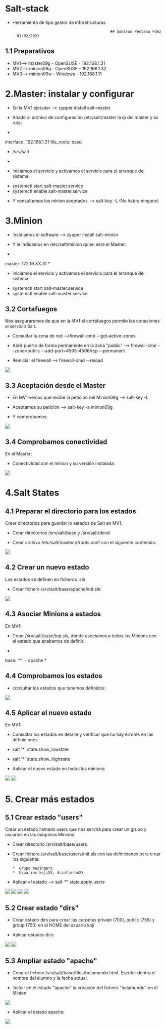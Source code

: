 # Salt-stack

- Herramienta de tipo gestor de infraetructuras.

                                                  ## Gontran Pestana Fdez - 01/02/2021

## 1.1 Preparativos

- MV1--> master09g - OpenSUSE - 192.168.1.31
- MV2--> minion09g - OpenSUSE - 192.168.1.32
- MV3--> minion09w - Windows  - 192.168.1.11

# 2.Master: instalar y configurar

- En la MV1 ejecutar --> zypper install salt-master.

- Añadir al archivo de configuración /etc/salt/master la ip del master y su ruta:

*
interface: 192.168.1.31
file_roots:
base:
  - /srv/salt
*

- Iniciamos el servicio y activamos el servicio para el arranque del sistema:

* systemctl start salt-master.service
* systemctl enable salt-master.service

- Y consultamos los minion aceptados --> salt-key -L (No habra ninguno)


# 3.Minion

- Instalamos el software --> zypper install salt-minion

- Y le indicamos en /etc/salt/minion quien sera el Master:

*
master: 172.19.XX.31
*

- Iniciamos el servicio y activamos el servicio para el arranque del sistema:

* systemctl start salt-master.service
* systemctl enable salt-master.service


## 3.2 Cortafuegos

Nos aseguraremos de que en la MV1 el cortafuegos permite las conexiones al servicio Salt.

- Consultar la zona de red -->firewall-cmd --get-active-zones

- Abrir puerto de forma permanente en la zona "public" --> firewall-cmd --zone=public --add-port=4505-4506/tcp --permanent

- Reiniciar el firewall --> firewall-cmd --reload

![](./png/3.2.png)


## 3.3 Aceptación desde el Master

- En MV1 vemos que recibe la peticion del Minion09g --> salt-key -L

- Aceptamos su petición --> salt-key -a minion09g

- Y comprobamos:

![](./png/3.3.png)


## 3.4 Comprobamos conectividad

En el Master:

- Conectividad con el minion y su versión instalada:

![](./png/3.4.png)


# 4.Salt States

## 4.1 Preparar el directorio para los estados

Crear directorios para guardar lo estados de Salt en MV1.

- Crear directorios /srv/salt/base y /srv/salt/devel

- Crear archivo /etc/salt/master.d/roots.conf con el siguiente contenido:

![](./png/4.1.png)


## 4.2 Crear un nuevo estado

Los estados se definen en ficheros .sls

- Crear fichero /srv/salt/base/apache/init.sls:

![](./png/4.2.png)

## 4.3 Asociar Minions a estados

En MV1:

- Crear /srv/salt/base/top.sls, donde asociamos a todos los Minions con el estado que acabamos de definir.

*
base:
  '*':
    - apache
*

## 4.4 Comprobamos los estados

- consultar los estados que tenemos definidos:

![](./png/4.4.png)


## 4.5 Aplicar el nuevo estado

En MV1:

- Consultar los estados en detalle y verificar que no hay errores en las definiciones.

* salt '*' state.show_lowstate

* salt '*' state.show_highstate

- Aplicar el nuevo estado en todos los minions:

![](./png/4.5.3.png)
![](./png/4.5.3.1.png)

# 5. Crear más estados

## 5.1 Crear estado "users"

Crear un estado llamado users que nos servirá para crear un grupo y usuarios en las máquinas Minions

- Crear directorio /srv/salt/base/users.

- Crear fichero /srv/salt/base/users/init.sls con las definiciones para crear los siguiente:

      *  Grupo mazingerz
      *  Usuarios kojiXX, drinfiernoXX

- Aplicar el estado --> salt '*' state.apply users

![](./png/5.2.1.png)
![](./png/5.2.2.png)
![](./png/5.2.2.1.png)
![](./png/5.2.2.2.png)

## 5.2 Crear estado "dirs"

- Crear estado dirs para crear las carpetas private (700), public (755) y group (750) en el HOME del usuario koji

- Aplicar estados dirs:

![](./png/5.5.png)
![](./png/5.5.1.png)


## 5.3 Ampliar estado "apache"

- Crear el fichero /srv/salt/base/files/holamundo.html. Escribir dentro el nombre del alumno y la fecha actual.

- Incluir en el estado "apache" la creación del fichero "holamundo" en el Minion.

![](./png/5.3.png)

- Aplicar el estado apache:

![](./png/5.3.2.png)
